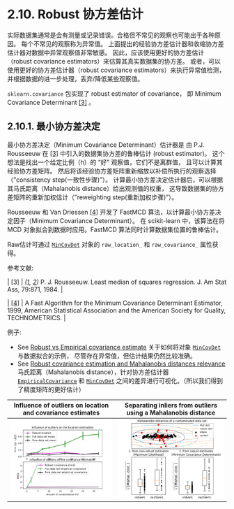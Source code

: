 # 2.10\. Robust 协方差估计

实际数据集通常是会有测量或记录错误。合格但不常见的观察也可能出于各种原因。 每个不常见的观察称为异常值。 上面提出的经验协方差估计器和收缩协方差估计器对数据中异常观察值非常敏感。 因此，应该使用更好的协方差估计（robust covariance estimators）来估算其真实数据集的协方差。 或者，可以使用更好的协方差估计器（robust covariance estimators）来执行异常值检测， 并根据数据的进一步处理，丢弃/降低某些观察值。

`sklearn.covariance` 包实现了 robust estimator of covariance， 即 Minimum Covariance Determinant [[3]](#id14) 。

## 2.10.1\. 最小协方差决定

最小协方差决定（Minimum Covariance Determinant）估计器是 由 P.J. Rousseeuw 在 [[3]](#id14) 中引入的数据集协方差的鲁棒估计 (robust estimator)。 这个想法是找出一个给定比例（h）的 “好” 观察值，它们不是离群值， 且可以计算其经验协方差矩阵。 然后将该经验协方差矩阵重新缩放以补偿所执行的观察选择（”consistency step(一致性步骤)”）。 计算最小协方差决定估计器后，可以根据其马氏距离（Mahalanobis distance）给出观测值的权重， 这导致数据集的协方差矩阵的重新加权估计（”reweighting step(重新加权步骤)”）。

Rousseeuw 和 Van Driessen [[4]](#id15) 开发了 FastMCD 算法，以计算最小协方差决定因子（Minimum Covariance Determinant）。 在 scikit-learn 中，该算法在将 MCD 对象拟合到数据时应用。FastMCD 算法同时计算数据集位置的鲁棒估计。

Raw估计可通过 [`MinCovDet`](generated/sklearn.covariance.MinCovDet.html#sklearn.covariance.MinCovDet "sklearn.covariance.MinCovDet") 对象的 `raw_location_` 和 `raw_covariance_` 属性获得。

参考文献:

| [3] | _([1](#id10), [2](#id12))_ P. J. Rousseeuw. Least median of squares regression. J. Am Stat Ass, 79:871, 1984. |

| [[4]](#id13) | A Fast Algorithm for the Minimum Covariance Determinant Estimator, 1999, American Statistical Association and the American Society for Quality, TECHNOMETRICS. |

例子:

*   See [Robust vs Empirical covariance estimate](../auto_examples/covariance/plot_robust_vs_empirical_covariance.html#sphx-glr-auto-examples-covariance-plot-robust-vs-empirical-covariance-py) 关于如何将对象 [`MinCovDet`](generated/sklearn.covariance.MinCovDet.html#sklearn.covariance.MinCovDet "sklearn.covariance.MinCovDet") 与数据拟合的示例， 尽管存在异常值，但估计结果仍然比较准确。
*   See [Robust covariance estimation and Mahalanobis distances relevance](../auto_examples/covariance/plot_mahalanobis_distances.html#sphx-glr-auto-examples-covariance-plot-mahalanobis-distances-py) 马氏距离（Mahalanobis distance），针对协方差估计器 [`EmpiricalCovariance`](generated/sklearn.covariance.EmpiricalCovariance.html#sklearn.covariance.EmpiricalCovariance "sklearn.covariance.EmpiricalCovariance") 和 [`MinCovDet`](generated/sklearn.covariance.MinCovDet.html#sklearn.covariance.MinCovDet "sklearn.covariance.MinCovDet") 之间的差异进行可视化。（所以我们得到了精度矩阵的更好估计）

| Influence of outliers on location and covariance estimates | Separating inliers from outliers using a Mahalanobis distance |
| --- | --- |
| [![robust_vs_emp](img/e1b4d08b93d1d222e96d99475a766281.jpg)](../auto_examples/covariance/plot_robust_vs_empirical_covariance.html) | [![mahalanobis](img/89807b9fa9f5924b027486f280324b1a.jpg)](../auto_examples/covariance/plot_mahalanobis_distances.html) |